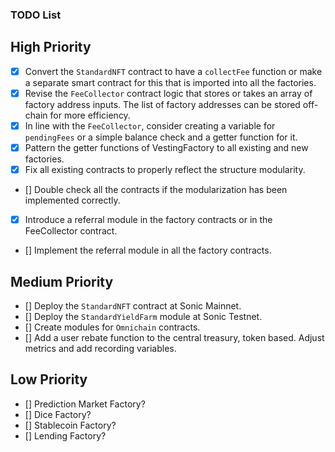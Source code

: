 ### TODO List

## High Priority
- [x] Convert the `StandardNFT` contract to have a `collectFee` function or make a separate smart contract for this that is imported into all the factories.
- [x] Revise the `FeeCollector` contract logic that stores or takes an array of factory address inputs. The list of factory addresses can be stored off-chain for more efficiency.
- [x] In line with the `FeeCollector`, consider creating a variable for `pendingFees` or a simple balance check and a getter function for it.
- [x] Pattern the getter functions of VestingFactory to all existing and new factories.
- [x] Fix all existing contracts to properly reflect the structure modularity.
- [] Double check all the contracts if the modularization has been implemented correctly.
- [x] Introduce a referral module in the factory contracts or in the FeeCollector contract.
- [] Implement the referral module in all the factory contracts.

## Medium Priority
- [] Deploy the `StandardNFT` contract at Sonic Mainnet.
- [] Deploy the `StandardYieldFarm` module at Sonic Testnet.
- [] Create modules for `Omnichain` contracts.
- [] Add a user rebate function to the central treasury, token based. Adjust metrics and add recording variables.

## Low Priority
- [] Prediction Market Factory?
- [] Dice Factory?
- [] Stablecoin Factory?
- [] Lending Factory?